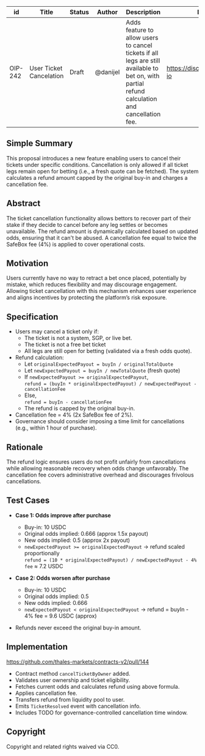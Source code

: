 | id    | Title                      | Status      | Author  | Description                                                                                     | Discussions to                          | Created    |
|-------|----------------------------|-------------|---------|-------------------------------------------------------------------------------------------------|---------------------------------------|------------|
| OIP-242 | User Ticket Cancelation     | Draft | @danijel | Adds feature to allow users to cancel tickets if all legs are still available to bet on, with partial refund calculation and cancellation fee. | https://discord.com/invite/overtime-io | 2025-06-03 |

## Simple Summary

This proposal introduces a new feature enabling users to cancel their tickets under specific conditions. Cancellation is only allowed if all ticket legs remain open for betting (i.e., a fresh quote can be fetched). The system calculates a refund amount capped by the original buy-in and charges a cancellation fee.

## Abstract

The ticket cancellation functionality allows bettors to recover part of their stake if they decide to cancel before any leg settles or becomes unavailable. The refund amount is dynamically calculated based on updated odds, ensuring that it can't be abused. A cancellation fee equal to twice the SafeBox fee (4%) is applied to cover operational costs.

## Motivation

Users currently have no way to retract a bet once placed, potentially by mistake, which reduces flexibility and may discourage engagement. Allowing ticket cancellation with 
this mechanism enhances user experience and aligns incentives by protecting the platform’s risk exposure.

## Specification

- Users may cancel a ticket only if:
  - The ticket is not a system, SGP, or live bet.
  - The ticket is not a free bet ticket
  - All legs are still open for betting (validated via a fresh odds quote).
- Refund calculation:
  - Let `originalExpectedPayout = buyIn / originalTotalQuote`
  - Let `newExpectedPayout = buyIn / newTotalQuote` (fresh quote)
  - If `newExpectedPayout >= originalExpectedPayout`,  
    `refund = (buyIn * originalExpectedPayout) / newExpectedPayout - cancellationFee`
  - Else,  
    `refund = buyIn - cancellationFee`
  - The refund is capped by the original buy-in.
- Cancellation fee = 4% (2x SafeBox fee of 2%).
- Governance should consider imposing a time limit for cancellations (e.g., within 1 hour of purchase).

## Rationale

The refund logic ensures users do not profit unfairly from cancellations while allowing reasonable recovery when odds change unfavorably. The cancellation fee covers administrative overhead and discourages frivolous cancellations.

## Test Cases

- **Case 1: Odds improve after purchase**
  - Buy-in: 10 USDC
  - Original odds implied: 0.666 (approx 1.5x payout)
  - New odds implied: 0.5 (approx 2x payout)
  - `newExpectedPayout >= originalExpectedPayout` → refund scaled proportionally  
    `refund = (10 * originalExpectedPayout) / newExpectedPayout - 4% fee` ≈ 7.2 USDC
  
- **Case 2: Odds worsen after purchase**
  - Buy-in: 10 USDC
  - Original odds implied: 0.5
  - New odds implied: 0.666
  - `newExpectedPayout < originalExpectedPayout` → refund = buyIn - 4% fee = 9.6 USDC (approx)

- Refunds never exceed the original buy-in amount.

## Implementation

https://github.com/thales-markets/contracts-v2/pull/144

- Contract method `cancelTicketByOwner` added.
- Validates user ownership and ticket eligibility.
- Fetches current odds and calculates refund using above formula.
- Applies cancellation fee.
- Transfers refund from liquidity pool to user.
- Emits `TicketResolved` event with cancellation info.
- Includes TODO for governance-controlled cancellation time window.

## Copyright

Copyright and related rights waived via CC0.

